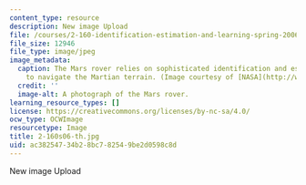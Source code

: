 ```yaml
---
content_type: resource
description: New image Upload
file: /courses/2-160-identification-estimation-and-learning-spring-2006/ac38254734b28bc782549be2d0598c8d_2-160s06-th.jpg
file_size: 12946
file_type: image/jpeg
image_metadata:
  caption: The Mars rover relies on sophisticated identification and estimation techniques
    to navigate the Martian terrain. (Image courtesy of [NASA](http://www.nasa.gov/).)
  credit: ''
  image-alt: A photograph of the Mars rover.
learning_resource_types: []
license: https://creativecommons.org/licenses/by-nc-sa/4.0/
ocw_type: OCWImage
resourcetype: Image
title: 2-160s06-th.jpg
uid: ac382547-34b2-8bc7-8254-9be2d0598c8d
---
```

New image Upload